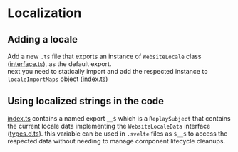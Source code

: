 # Localization

## Adding a locale

Add a new `.ts` file that exports an instance of `WebsiteLocale` class ([interface.ts](./interface.ts)), as the default export.  
next you need to statically import and add the respected instance to `localeImportMaps` object ([index.ts](./index.ts))

## Using localized strings in the code

[index.ts](./index.ts) contains a named export `__$` which is a `ReplaySubject` that contains the current locale data implementing the `WebsiteLocaleData` interface ([types.d.ts](./types.d.ts)). this variable can be used in `.svelte` files as `$__$` to access the respected data without needing to manage component lifecycle cleanups.
